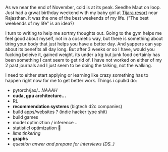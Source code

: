 
As we near the end of November, cold is at its peak. Seedhe Maut on loop. Just had a grwat birthday weekend with my baby girl at [Tijara resort](https://www.neemranahotels.com/tijara-fort-palace-alwar-rajasthan/) near Rajasthan. It was the one of the best weekends of my life. ("The best weekends of my life" is an idea?)

I turn to writing to help me sortmy thoughts out. Going to the gym helps me feel good about myself, not in a cosmetic way, but there is something about tiring your body that just helps you have a better day. And yappers can yap about its benefits all day long. But after 3 weeks or so I have, would you fucking beleive it, gained weight. its under a kg but junk food certainly has been something I cant seem to get rid of. I have not worked on either of my 2 past journals and I just seem to be doing the talking, not the walking. 

I need to either start applying or learning like crazy something has to happen right now for me to get better work.
Things i cpulkd do:
- pytorch/jax/..  *NAAAH*
- **cuda, gpu architecture...**
- RL 
- **recommendation systems** (bigtech d2c companies)
- build apps/websites ? (indie hacker type shit)
- build games
- model optimiztion / inference .. 
- statisticl optimization 🤢
- *llms tinkering*
- **graphs**
- *question anwer and prepare for interviews (DS..)* 
